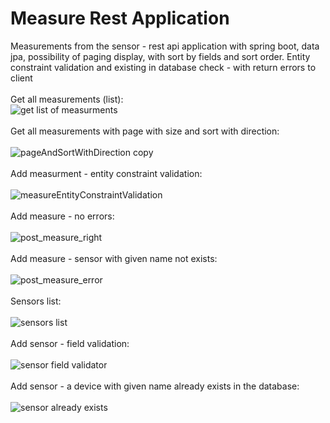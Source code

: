 # Measure Rest Application
Measurements from the sensor - rest api application with spring boot, data jpa, possibility of paging display, with sort by fields and sort order. Entity constraint validation and existing in database check - with return errors to client<br/><br/>
Get all measurements (list):</br>
![get list of measurments](https://github.com/DmitryChelogaev/measureRestApp/assets/91143076/2b02b85a-056d-4323-8dbc-381e755da5aa)
<br/><br/>
Get all measurements with page with size and sort with direction:
<br/><br/>
![pageAndSortWithDirection copy](https://github.com/DmitryChelogaev/measureRestApp/assets/91143076/362c5347-061e-407f-92a5-721110d958b7)
<br/><br/>
Add measurment - entity constraint validation:
<br/><br/>
![measureEntityConstraintValidation](https://github.com/DmitryChelogaev/measureRestApp/assets/91143076/f872070f-5c36-434d-bc47-6e9dff07397b)
<br/><br/>
Add measure - no errors:
<br/><br/>
![post_measure_right](https://github.com/DmitryChelogaev/measureRestApp/assets/91143076/0aec9790-55f4-4936-a400-05c6652a6734)
<br/><br/>
Add measure - sensor with given name not exists:
<br/><br/>
![post_measure_error](https://github.com/DmitryChelogaev/measureRestApp/assets/91143076/17b8047e-78dc-48f8-962f-c9ad6da23466)
<br/><br/>
Sensors list:
<br/><br/>
![sensors list](https://github.com/DmitryChelogaev/measureRestApp/assets/91143076/84a38480-1874-4f86-abfc-f1afc4db7d1a)
<br/><br/>
Add sensor - field validation:
<br/><br/>
![sensor field validator](https://github.com/DmitryChelogaev/measureRestApp/assets/91143076/9fd12954-b874-49e5-9544-5a629c661160)
<br/><br/>
Add sensor - a device with given name already exists in the database:
<br/><br/>
![sensor already exists](https://github.com/DmitryChelogaev/measureRestApp/assets/91143076/226cd180-4203-4c14-b6da-2b0acdd3d936)

